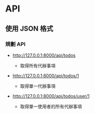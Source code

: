 # API

## 使用 JSON 格式

### 規劃 API

- http://127.0.0.1:8000/api/todos

  - 取得所有代辦事項

- http://127.0.0.1:8000/api/todos/1

  - 取得單一代辦事項

- http://127.0.0.1:8000/api/todos/user/1
  - 取得單一使用者的所有代辦事項
